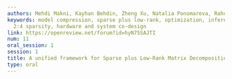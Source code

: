 ```yaml
---
authors: Mehdi Makni, Kayhan Behdin, Zheng Xu, Natalia Ponomareva, Rahul Mazumder
keywords: model compression, sparse plus low-rank, optimization, inference acceleration,
  2:4 sparsity, hardware and system co-design
link: https://openreview.net/forum?id=hyN75SAJTI
num: 11
oral_session: 1
session: 1
title: A unified framework for Sparse plus Low-Rank Matrix Decomposition for LLMs
type: oral
---
```

